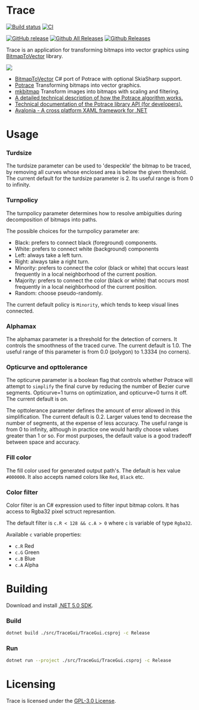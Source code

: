 # Trace

[![Build status](https://dev.azure.com/wieslawsoltes/GitHub/_apis/build/status/Trace)](https://dev.azure.com/wieslawsoltes/GitHub/_build/latest?definitionId=84)
[![CI](https://github.com/wieslawsoltes/Trace/actions/workflows/build.yml/badge.svg?branch=main)](https://github.com/wieslawsoltes/Trace/actions/workflows/build.yml)

[![GitHub release](https://img.shields.io/github/release/wieslawsoltes/trace.svg)](https://github.com/wieslawsoltes/trace)
[![Github All Releases](https://img.shields.io/github/downloads/wieslawsoltes/trace/total.svg)](https://github.com/wieslawsoltes/trace)
[![Github Releases](https://img.shields.io/github/downloads/wieslawsoltes/trace/latest/total.svg)](https://github.com/wieslawsoltes/trace)

Trace is an application for transforming bitmaps into vector graphics using [BitmapToVector](https://github.com/daltonks/BitmapToVector) library.

![](images/TraceGui.png)

* [BitmapToVector](https://github.com/daltonks/BitmapToVector) C# port of Potrace with optional SkiaSharp support.
* [Potrace](http://potrace.sourceforge.net/) Transforming bitmaps into vector graphics.
* [mkbitmap](http://potrace.sourceforge.net/mkbitmap.html) Transform images into bitmaps with scaling and filtering.
* [A detailed technical description of how the Potrace algorithm works.](http://potrace.sourceforge.net/potrace.pdf)
* [Technical documentation of the Potrace library API (for developers).](http://potrace.sourceforge.net/potracelib.pdf)
* [Avalonia - A cross platform XAML framework for .NET](http://avaloniaui.net/)

# Usage

### Turdsize

The turdsize parameter can be used to 'despeckle' the bitmap to be traced, by
removing all curves whose enclosed area is below the given threshold. The current default for the turdsize
parameter is 2. Its useful range is from 0 to infinity.

### Turnpolicy

The turnpolicy parameter determines how to resolve ambiguities during decomposition
of bitmaps into paths. 

The possible choices for the turnpolicy parameter are:
- Black: prefers to connect black (foreground) components.
- White: prefers to connect white (background) components
- Left: always take a left turn.
- Right: always take a right turn.
- Minority: prefers to connect the color (black or white) that occurs least frequently in a local neighborhood of the current position.
- Majority: prefers to connect the color (black or white) that occurs most frequently in a local neighborhood of the current position.
- Random: choose pseudo-randomly.

The current default policy is `Minority`, which tends to keep visual lines connected.

###  Alphamax

The alphamax parameter is a threshold for the detection of corners. It controls the
smoothness of the traced curve. The current default is 1.0. The
useful range of this parameter is from 0.0 (polygon) to 1.3334 (no corners).

### Opticurve and opttolerance

The opticurve parameter is a boolean flag that controls whether Potrace will attempt to `simplify` the final curve by reducing the number of Bezier curve segments.
Opticurve=1 turns on optimization, and opticurve=0 turns it off. The current default is on.

The opttolerance parameter defines the amount of error allowed in this simplification. The current default is 0.2. Larger values tend to decrease the number of
segments, at the expense of less accuracy. The useful range is from 0 to infinity, although in practice one would hardly choose values greater than 1 or so. For most
purposes, the default value is a good tradeoff between space and accuracy.

### Fill color

The fill color used for generated output path's. The default is hex value `#000000`. It also accepts named colors like `Red`, `Black` etc.

### Color filter

Color filter is an C# expression used to filter input bitmap colors. 
It has access to Rgba32 pixel sctruct represantion.

The default filter is `c.R < 128 && c.A > 0` where `c` is variable of type `Rgba32`.

Available `c` variable properties:
- `c.R` Red
- `c.G` Green
- `c.B` Blue
- `c.A` Alpha

# Building

Download and install [.NET 5.0 SDK](https://dotnet.microsoft.com/download).

### Build

```bash
dotnet build ./src/TraceGui/TraceGui.csproj -c Release
```

### Run

```bash
dotnet run --project ./src/TraceGui/TraceGui.csproj -c Release
```

# Licensing

Trace is licensed under the [GPL-3.0 License](LICENSE).
